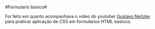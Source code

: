 #Formulario basíco#

Foi feito em quanto acompanhava o video do youtuber [Gustavo Neitzke](https://www.youtube.com/c/GustavoNeitzke) para praticar aplicação de CSS em formularios HTML basicos.
